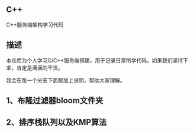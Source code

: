 ## C++
C++服务端架构学习代码

## 描述
本仓库为个人学习C/C++服务端搭建，用于记录日常所学代码，如果我们坚持下来，肯定是满满的干货。

我会在每一个分支下面都加上说明，帮助大家理解。

## 1、布隆过滤器bloom文件夹
## 2、排序栈队列以及KMP算法
